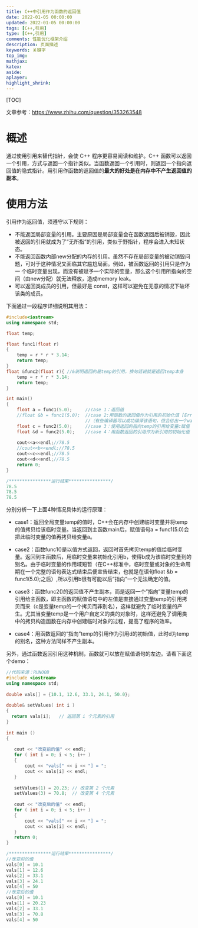 ```yaml
---
title: C++中引用作为函数的返回值
date: 2022-01-05 00:00:00
updated: 2022-01-05 00:00:00
tags: [C++,引用]
type: [C++,引用]
comments: 性能优化框架介绍
description: 页面描述
keywords: 关键字
top_img:
mathjax:
katex:
aside:
aplayer:
highlight_shrink:
---
```


[TOC]

文章参考：https://www.zhihu.com/question/353263548

# 概述

通过使用引用来替代指针，会使 C++ 程序更容易阅读和维护。C++ 函数可以返回一个引用，方式与返回一个指针类似。当函数返回一个引用时，则返回一个指向返回值的隐式指针。用引用作函数的返回值的**最大的好处是在内存中不产生返回值的副本**。



# 使用方法

引用作为返回值，须遵守以下规则：

- 不能返回局部变量的引用。主要原因是局部变量会在函数返回后被销毁，因此被返回的引用就成为了”无所指”的引用，类似于野指针，程序会进入未知状态。
- 不能返回函数内部new分配的内存的引用。虽然不存在局部变量的被动销毁问题，可对于这种情况又面临其它尴尬局面。例如，被函数返回的引用只是作为一 个临时变量出现，而没有被赋予一个实际的变量，那么这个引用所指向的空间（由new分配）就无法释放，造成memory leak。
- 可以返回类成员的引用，但最好是 const，这样可以避免在无意的情况下破坏该类的成员。



下面通过一段程序详细说明其用法：

```c++
#include<iostream>
using namespace std;

float temp;

float func1(float r)
{
    temp = r * r * 3.14;
    return temp;
}
float &func2(float r){ //&说明返回的是temp的引用，换句话说就是返回temp本身
    temp = r * r * 3.14;
    return temp;
}

int main()
{
    float a = func1(5.0);     //case 1：返回值
    //float &b = func1(5.0);  //case 2:用函数的返回值作为引用的初始化值 [Error] invalid initialization of non-const reference of type 'float&' from an rvalue of type 'float'
                              //（有些编译器可以成功编译该语句，但会给出一个warning）
    float c = func2(5.0);     //case 3：使用返回的指向temp的引用给变量c赋值
    float &d = func2(5.0);    //case 4：用函数返回的引用作为新引用的初始化值
    
    cout<<a<<endl;//78.5
    //cout<<b<<endl;//78.5
    cout<<c<<endl;//78.5
    cout<<d<<endl;//78.5
    return 0;
}

/****************运行结果****************/
78.5
78.5
78.5
```



分别分析一下上面4种情况具体的运行原理：

- case1：返回全局变量temp的值时，C++会在内存中创建临时变量并将temp的值拷贝给该临时变量。当返回到主函数main后，赋值语句a = func1(5.0)会把此临时变量的值再拷贝给变量a。

- case2：函数func1()是以值方式返回，返回时首先拷贝temp的值给临时变量。返回到主函数后，用临时变量来初始化引用b，使得b成为该临时变量到的别名。由于临时变量的作用域短暂（在C++标准中，临时变量或对象的生命周期在一个完整的语句表达式结束后便宣告结束，也就是在语句float &b = func1(5.0);之后）,所以引用b很有可能以后”指向”一个无法确定的值。

- case3：函数func2()的返回值不产生副本，而是返回一个”指向”变量temp的引用给主函数，即主函数的赋值语句中的左值是直接通过变量temp的引用拷贝而来（c是变量temp的一个拷贝而非别名），这样就避免了临时变量的产生。尤其当变量temp是一个用户自定义的类的对象时，这样还避免了调用类中的拷贝构造函数在内存中创建临时对象的过程，提高了程序的效率。

- case4：用函数返回的“指向”temp的引用作为引用d的初始值，此时d为temp的别名，这种方法同样不产生副本。

另外，通过函数返回引用这种机制，函数就可以放在赋值语句的左边。请看下面这个demo：

```c++
//代码来源：RUNOOB
#include <iostream>
using namespace std;
 
double vals[] = {10.1, 12.6, 33.1, 24.1, 50.0};
 
double& setValues( int i )
{
  return vals[i];   // 返回第 i 个元素的引用
}
 
int main ()
{
 
   cout << "改变前的值" << endl;
   for ( int i = 0; i < 5; i++ )
   {
       cout << "vals[" << i << "] = ";
       cout << vals[i] << endl;
   }
 
   setValues(1) = 20.23; // 改变第 2 个元素
   setValues(3) = 70.8;  // 改变第 4 个元素
 
   cout << "改变后的值" << endl;
   for ( int i = 0; i < 5; i++ )
   {
       cout << "vals[" << i << "] = ";
       cout << vals[i] << endl;
   }
   return 0;
}

/****************运行结果****************/
//改变前的值
vals[0] = 10.1
vals[1] = 12.6
vals[2] = 33.1
vals[3] = 24.1
vals[4] = 50
//改变后的值
vals[0] = 10.1
vals[1] = 20.23
vals[2] = 33.1
vals[3] = 70.8
vals[4] = 50
```

